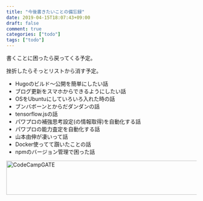```yaml
---
title: "今後書きたいことの備忘録"
date: 2019-04-15T18:07:43+09:00
draft: false
comment: true
categories: ["todo"]
tags: ["todo"]
---
```


書くことに困ったら戻ってくる予定。

挫折したらそっとリストから消す予定。

 <!--more-->

- Hugoのビルド〜公開を簡単にしたい話
- ブログ更新をスマホからできるようにしたい話
- OSをUbuntuにしていろいろ入れた時の話
- ブンバボーンとからだダンダンの話
- tensorflow.jsの話
- パワプロの補強思考設定(の情報取得)を自動化する話
- パワプロの能力査定を自動化する話
- 山本由伸が凄いって話
- Docker使ってて躓いたことの話
- npmのバージョン管理で困った話

<a href="https://t.afi-b.com/visit.php?guid=ON&a=99886h-W336947J&p=J690746r" target="_blank" rel="nofollow"><img src="https://www.afi-b.com/upload_image/9886-1534983315-3.jpg" width="728" height="90" style="border:none;" alt="CodeCampGATE" /></a><img src="https://t.afi-b.com/lead/99886h/J690746r/W336947J" width="1" height="1" style="border:none;" />
